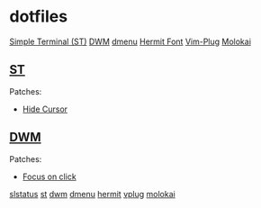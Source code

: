 # dotfiles

[Simple Terminal (ST)](st)
[DWM](dwm)
[dmenu](dmenu)
[Hermit Font](hermit)
[Vim-Plug](vplug)
[Molokai](molokai)

## [ST](st)

Patches:
* [Hide Cursor](http://st.suckless.org/patches/hidecursor)

## [DWM](dwm)

Patches:
* [Focus on click](http://dwm.suckless.org/patches/focusonclick)

[slstatus](https://github.com/drkh5h/slstatus)
[st](http://st.suckless.org)
[dwm](http://dwm.suckless.org)
[dmenu](http://tools.suckless.org/dmenu)
[hermit](https://github.com/pcaro90/hermit)
[vplug](https://github.com/junegunn/vim-plug)
[molokai](https://github.com/tomasr/molokai)
